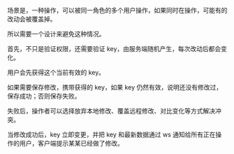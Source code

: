 场景是，一种操作，可以被同一角色的多个用户操作，如果同时在操作，可能有的改动会被覆盖掉。

所以需要一个设计来避免这种情况。

首先，不只是验证权限，还需要验证 key，由服务端随机产生，每次改动后都会变化。

用户会先获得这个当前有效的 key。

如果需要保存修改，携带获得的 key，如果 key 仍然有效，说明还没有修改过，保存成功；否则保存失败。

失败后，操作者可以选择放弃本地修改、覆盖远程修改、对比变化等方式解决冲突。

当修改成功后，key 立即变更，并把 key 和最新数据通过 ws 通知给所有正在操作的用户，客户端提示某某已经做了修改。
